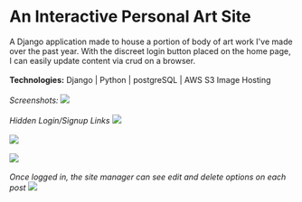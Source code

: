 # An Interactive Personal Art Site
A Django application made to house a portion of body of art work I've made over the past year. With the discreet login button placed on the home page, I can easily update content via crud on a browser.
<br></br>
<strong>Technologies:</strong> Django | Python | postgreSQL | AWS S3 Image Hosting
<br></br>
<em>Screenshots:</em>
![](https://i.postimg.cc/N0tv59M3/Screen-Shot-2020-06-22-at-12-19-40-AM.png)
<br></br>
<em>Hidden Login/Signup Links</em>
![](https://i.postimg.cc/ry1nwnWw/Screen-Shot-2020-06-22-at-12-19-55-AM.png)
<br></br>
![](https://i.postimg.cc/c45QxwDJ/Screen-Shot-2020-06-22-at-12-20-11-AM.png)
<br></br>
![](https://i.postimg.cc/Px4wBwpT/Screen-Shot-2020-06-22-at-12-20-37-AM.png)
<br></br>
<em>Once logged in, the site manager can see edit and delete options on each post</em>
![](https://i.postimg.cc/3JWvcWKQ/Screen-Shot-2020-06-22-at-12-21-25-AM.png)
